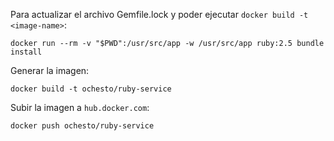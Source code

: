 Para actualizar el archivo Gemfile.lock y poder ejecutar `docker build -t <image-name>`:

    docker run --rm -v "$PWD":/usr/src/app -w /usr/src/app ruby:2.5 bundle install

Generar la imagen:

    docker build -t ochesto/ruby-service

Subir la imagen a `hub.docker.com`:

    docker push ochesto/ruby-service
